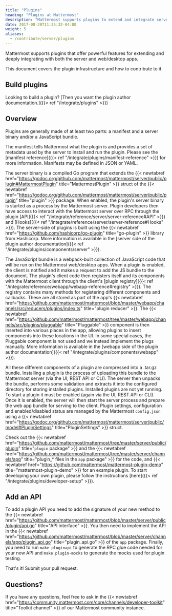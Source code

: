 ```yaml
---
title: "Plugins"
heading: "Plugins at Mattermost"
description: "Mattermost supports plugins to extend and integrate server and web/desktop apps. Learn about our plugin infrastructure and how to contribute."
date: 2017-08-20T11:35:32-04:00
weight: 5
aliases:
  - /contribute/server/plugins
---
```


Mattermost supports plugins that offer powerful features for extending and deeply integrating with both the server and web/desktop apps.

This document covers the plugin infrastructure and how to contribute to it.

## Build plugins

Looking to build a plugin? [Then you want the plugin author documentation.]({{< ref "/integrate/plugins" >}})

## Overview

Plugins are generally made of at least two parts: a manifest and a server binary and/or a JavaScript bundle.

The manifest tells Mattermost what the plugin is and provides a set of metadata used by the server to install and run the plugin. Please see the [manifest reference]({{< ref "/integrate/plugins/manifest-reference" >}}) for more information. Manifests may be defined in JSON or YAML.

The server binary is a compiled Go program that extends the {{< newtabref href="https://godoc.org/github.com/mattermost/mattermost/server/public/plugin#MattermostPlugin" title="MattermostPlugin" >}} struct of the {{< newtabref href="https://godoc.org/github.com/mattermost/mattermost/server/public/plugin" title="plugin" >}} package. When enabled, the plugin's server binary is started as a process by the Mattermost server. Plugin developers then have access to interact with the Mattermost server over RPC through the plugin [API]({{< ref "/integrate/reference/server/server-reference#API" >}}) and [Hooks]({{< ref "/integrate/reference/server/server-reference#Hooks" >}}). The server-side of plugins is built using the {{< newtabref href="https://github.com/hashicorp/go-plugin" title="go-plugin" >}} library from Hashicorp. More information is available in the [server side of the plugin author documentation]({{< ref "/integrate/plugins/components/server" >}}).

The JavaScript bundle is a webpack-built collection of JavaScript code that will be run on the Mattermost web/desktop apps. When a plugin is enabled, the client is notified and it makes a request to add the JS bundle to the document. The plugin's client code then registers itself and its components with the Mattermost client through the client's [plugin registry]({{< ref "/integrate/reference/webapp/webapp-reference#registry" >}}). The registry contains many methods for registering different components and callbacks. These are all stored as part of the app's {{< newtabref href="https://github.com/mattermost/mattermost/blob/master/webapp/channels/src/reducers/plugins/index.ts" title="plugin reducer" >}}. The {{< newtabref href="https://github.com/mattermost/mattermost/tree/master/webapp/channels/src/plugins/pluggable" title="Pluggable" >}} component is then inserted into various places in the app, allowing plugins to insert components into these locations in the UI. In some special cases, the Pluggable component is not used and we instead implement the plugs manually. More information is available in the [webapp side of the plugin author documentation]({{< ref "/integrate/plugins/components/webapp" >}}).

All these different components of a plugin are compressed into a .tar.gz bundle. Installing a plugin is the process of uploading this bundle to the Mattermost server (via the UI, REST API or CLI). The server then unpacks the bundle, performs some validation and extracts it into the configured directory for storing installed plugins. Installed plugins are not yet running. To start a plugin it must be enabled (again via the UI, REST API or CLI). Once it is enabled, the server will then start the server process and prepare the web app bundle for serving to the client. Plugin settings, configuration and enabled/disabled status are managed by the Mattermost `config.json` using a {{< newtabref href="https://godoc.org/github.com/mattermost/mattermost/server/public/model#PluginSettings" title="PluginSettings" >}} struct.

Check out the {{< newtabref href="https://github.com/mattermost/mattermost/tree/master/server/public/plugin" title="`plugin` package" >}} and the {{< newtabref href="https://github.com/mattermost/mattermost/tree/master/server/channels/app" title="plugin_* files in the `app` package" >}} for the code, and {{< newtabref href="https://github.com/mattermost/mattermost-plugin-demo" title="mattermost-plugin-demo" >}} for an example plugin. To start developing your own plugin, please follow the instructions [here]({{< ref "/integrate/plugins/developer-setup" >}}).

## Add an API

To add a plugin API you need to add the signature of your new method to the {{< newtabref href="https://github.com/mattermost/mattermost/blob/master/server/public/plugin/api.go" title="API interface" >}}. You then need to implement the API in the {{< newtabref href="https://github.com/mattermost/mattermost/blob/master/server/channels/app/plugin_api.go" title="plugin_api.go" >}} of the `app` package. Finally, you need to run `make pluginapi` to generate the RPC glue code needed for your new API and `make plugin-mocks` to generate the mocks used for plugin testing.

That's it! Submit your pull request.

## Questions?

If you have any questions, feel free to ask in the {{< newtabref href="https://community.mattermost.com/core/channels/developer-toolkit" title="Toolkit channel" >}} of our Mattermost community instance.
